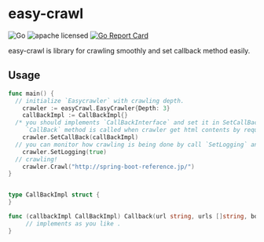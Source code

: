 # easy-crawl
![Go](https://img.shields.io/badge/Language-Go-6699FF.svg)
![apache licensed](https://img.shields.io/badge/License-Apache_2.0-d94c32.svg)
[![Go Report Card](https://goreportcard.com/badge/github.com/kcwebapply/easy-crawl)](https://goreportcard.com/report/github.com/kcwebapply/easy-crawl)

easy-crawl is library for crawling smoothly and set callback method easily.

## Usage 
```Go
func main() {
  // initialize `Easycrawler` with crawling depth.
	crawler := easyCrawl.EasyCrawler{Depth: 3} 
	callBackImpl := CallBackImpl{}  
  /* you should implements `CallBackInterface` and set it in SetCallBack method. 
     `CallBack` method is called when crawler get html contents by request .*/
	crawler.SetCallBack(callBackImpl)
  // you can monitor how crawling is being done by call `SetLogging` and set `true`.
	crawler.SetLogging(true)
  // crawling!
	crawler.Crawl("http://spring-boot-reference.jp/")
}


type CallBackImpl struct {
}

func (callbackImpl CallBackImpl) Callback(url string, urls []string, body string) {
	 // implements as you like . 
}
```

